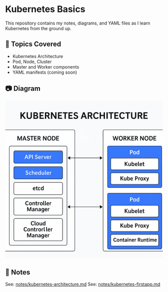 # Kubernetes Basics

This repository contains my notes, diagrams, and YAML files as I learn Kubernetes from the ground up.

## 🧠 Topics Covered
- Kubernetes Architecture
- Pod, Node, Cluster
- Master and Worker components
- YAML manifests (coming soon)

## 📷 Diagram
![Kubernetes Architecture](./Diagrams/Kubernetes-Architecture.png)

## 🧾 Notes
See: [notes/kubernetes-architecture.md](Notes/Kubernetes-architecture.md)
See: [notes/kubernetes-firstapp.md](Notes/Kubernetes-firstapp.md)
